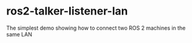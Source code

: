 # ros2-talker-listener-lan
The simplest demo showing how to connect two ROS 2 machines in the same LAN
